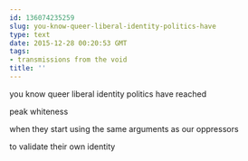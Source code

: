 ```yaml
---
id: 136074235259
slug: you-know-queer-liberal-identity-politics-have
type: text
date: 2015-12-28 00:20:53 GMT
tags:
- transmissions from the void
title: ''
---
```


you know queer liberal identity politics have reached

peak whiteness

when they start using the same arguments as our oppressors

to validate their own identity
